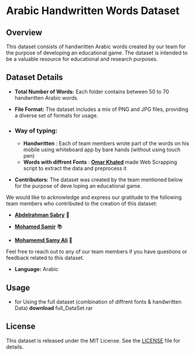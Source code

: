 # Arabic Handwritten Words Dataset

## Overview

This dataset consists of handwritten Arabic words created by our team for the purpose of developing an educational game. The dataset is intended to be a valuable resource for educational and research purposes.

## Dataset Details
  
- **Total Number of Words:** Each folder contains between 50 to 70 handwritten Arabic words.

- **File Format:** The dataset includes a mix of PNG and JPG files, providing a diverse set of formats for usage.

- ### Way of typing:
    - **Handwritten**
                      : Each of team members wrote part of the words on his mobile using whiteboard app by bare hands (without using touch pen)
    - **Words with diffrent Fonts**
                      : **[Omar Khaled](https://github.com/omar-khaled-2)** made Web Scrapping script to extract the data and preprocess it
  
- **Contributors:** The dataset was created by the team mentioned below for the purpose of deve loping an educational game.

We would like to acknowledge and express our gratitude to the following team members who contributed to the creation of this dataset:

- **[Abdelrahman Sabry](https://github.com/sabrysm)** 🔧

- **[Mohamed Samir](https://github.com/Mido1ggg)** 📚

- **[Mohamemd Samy Ali](https://github.com/Mohamedgaballah7)** 🚀

Feel free to reach out to any of our team members if you have questions or feedback related to this dataset.


- **Language:** Arabic
## Usage 
- for Using the full dataset (combination of diffrent fonts & handwritten Data) **download** full_DataSet.rar
## License

This dataset is released under the MIT License. See the [LICENSE](LICENSE) file for details.


